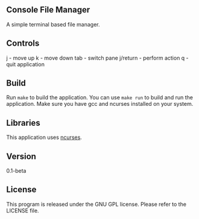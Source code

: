 ## Console File Manager
A simple terminal based file manager.

## Controls
j 	 - move up
k 	 - move down
tab	 - switch pane
j/return - perform action
q 	 - quit application

## Build
Run `make` to build the application. 
You can use `make run` to build and run the application.
Make sure you have gcc and ncurses installed on your system.

## Libraries
This application uses [ncurses][13].

[13]: http://www.gnu.org/software/ncurses/

## Version
0.1-beta

## License
This program is released under the GNU GPL license. Please refer to the LICENSE file.
